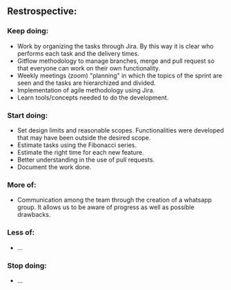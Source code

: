 ## Restrospective:

### Keep doing:

- Work by organizing the tasks through Jira. By this way it is clear who performs each task and the delivery times.
- Gitflow methodology to manage branches, merge and pull request so that everyone can work on their own functionality.
- Weekly meetings (zoom) "planning" in which the topics of the sprint are seen and the tasks are hierarchized and divided.
- Implementation of agile methodology using Jira.
- Learn tools/concepts needed to do the development.

### Start doing:

- Set design limits and reasonable scopes. Functionalities were developed that may have been outside the desired scope.
- Estimate tasks using the Fibonacci series.
- Estimate the right time for each new feature.
- Better understanding in the use of pull requests.
- Document the work done.

### More of:

- Communication among the team through the creation of a whatsapp group. It allows us to be aware of progress as well as possible drawbacks.

### Less of:

- ...

### Stop doing:

- ...